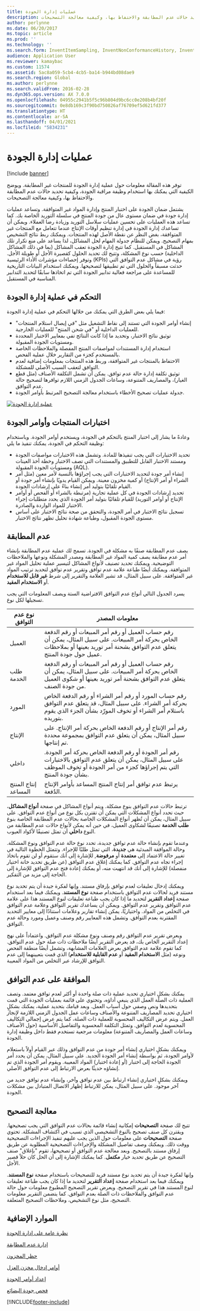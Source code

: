 ```yaml
---
title: عمليات إدارة الجودة
description: توفر هذه المقالة معلومات حول عملية إدارة الجودة للمنتجات غير المطابقة. ويوضح الكيفية التي يمكنك بها استخدام وظيفة مراقبة الجودة، وكيفية تحديد حالات عدم المطابقة والاحتفاظ بها، وكيفية معالجة التصحيحات.
author: perlynne
ms.date: 06/20/2017
ms.topic: article
ms.prod: ''
ms.technology: ''
ms.search.form: InventItemSampling, InventNonConformanceHistory, InventNonConformanceTable, InventQualityOrderLineResults, InventQualityOrderTable, InventTestCorrection, InventTestDiagnosticType, InventTestInstrument, InventTestReportSetup, InventTestTable
audience: Application User
ms.reviewer: kamaybac
ms.custom: 11574
ms.assetid: 5ac8a059-5cb4-4cb5-ba14-b944bd08dae9
ms.search.region: Global
ms.author: perlynne
ms.search.validFrom: 2016-02-28
ms.dyn365.ops.version: AX 7.0.0
ms.openlocfilehash: 04955c2941b5f5c96b804d9bc6cc0e208b4bf20f
ms.sourcegitcommit: 0e8db169c3f90bd750826af76709ef5d621fd377
ms.translationtype: HT
ms.contentlocale: ar-SA
ms.lasthandoff: 04/01/2021
ms.locfileid: "5834231"
---
```

# <a name="quality-management-processes"></a>عمليات إدارة الجودة

[!include [banner](../includes/banner.md)]

توفر هذه المقالة معلومات حول عملية إدارة الجودة للمنتجات غير المطابقة. ويوضح الكيفية التي يمكنك بها استخدام وظيفة مراقبة الجودة، وكيفية تحديد حالات عدم المطابقة والاحتفاظ بها، وكيفية معالجة التصحيحات.

يشتمل ضمان الجودة على اختبار المنتج وإدارة المواد غير المتوافقة. وتساعد عمليات إدارة جودة في ضمان مستوى عال من جودة المنتج في سلسلة التوريد الخاصة بك. كما تساعد هذه العمليات على تحسين عمليات سلاسل التوريد وزيادة رضا العملاء. ويمكن أن تساعدك إدارة الجودة في إدارة تنظيم أوقات الإنتاج عندما تتعامل مع المنتجات غير المتوافقة، بغض النظر عن نقطة الأصل لهذه المنتجات. ويمكنك ربط نتائج التشخيص بمهام التصحيح. ‏‫ويمكن للنظام جدولة المهام لحل المشاكل، لذا يساعد على منع تكرار تلك المشاكل في المستقبل. كما تتيح إدارة الجودة تعقب المشاكل (بما في ذلك المشاكل الداخلية) حسب نوع المشكلة، وتتيح لك تحديد الحلول كقصيرة الأجل أو طويلة الأجل.‬ وتوفر إحصاءات مؤشرات الأداء الرئيسية (KPIs) رؤية في مشاكل عدم التوافق التي حدثت مسبقاً والحلول التي تم تطبيقها لتصحيحها. ويمكنك استخدام البيانات التاريخية للمساعدة على مراجعة فعالية تدابير الجودة التي تم اتخاذها سابقًا لتحديد التدابير المناسبة في المستقبل.

## <a name="controlling-the-quality-management-process"></a>التحكم في عملية إدارة الجودة
فيما يلي بعض الطرق التي يمكنك من خلالها التحكم في عملية إدارة الجودة:

-   إنشاء أوامر الجودة التي تستند إلى نقاط التشغيل مثل "في إيصال استلام المنتجات" للعمليات الداخلية أو "في شحن المنتج" للعمليات الخارجية.
-   توثيق نتائج الاختبار، وتحديد ما إذا كانت النتائج تفي بمعايير الاختبار المحددة ومستويات الجودة المقبولة.
-   استخدام إدارة المستندات لمواصفات المنتج المفصلة والملاحظات الخاصة بالمستخدم كجزء من التقارير خلال عملية الفحص.
-   الاحتفاظ بالمنتجات غير المتوافقة، وربط هذه المنتجات بمعلومات إضافية لعدم التوافق لتعقب السبب الأصلي للمشكلة.
-   توثيق تكلفة إدارة حالة عدم توافق. يمكن أن تشمل التكلفة الأصناف (مثل قطع الغيار)، والمصاريف المتنوعة، وساعات الجدول الزمني اللازم توافرها لتصحيح حالة عدم التوافق.
-   جدولة عمليات تصحيح الأخطاء باستخدام معالجة التصحيح المرتبط بأوامر الجودة.

[![عملية إدارة الجودة](./media/quality-management-process-diagram.png)](./media/quality-management-process-diagram.png)  

## <a name="product-testing-and-quality-orders"></a>اختبارات المنتجات وأوامر الجودة
وعادةً ما يشار إلى اختبار المنتج بالتحكم في الجودة، ويستخدم أوامر الجودة. وباستخدام وظيفة التحكم في الجودة، يمكنك تنفيذ ما يلي:

-   تحديد الاختبارات التي يجب تنفيذها للمادة. وتشمل هذه الاختبارات مواصفات الجودة ومستند الاختبار القابل للتطبيق والمستندات التي تصف الاختبار وخطة أخذ العينات ومستويات الجودة المقبولة (AQL).
-   إنشاء أمر جودة لتحديد الاختبارات التي يجب إجراؤها بالنسبة لأمر معين (مثل أمر الشراء أو أمر الإنتاج) أو كمية مخزون معينة. ويمكن القيام يدويًا بإنشاء أمر جودة أو القيام تلقائيًا بتوليد أمر إنشاء بناءً على إرشادات الجودة.
-   تحديد إرشادات الجودة في كل عملية تجارية (مرتبطة بالشراء أو الفحص أو أوامر الإنتاج أو أوامر التوريد) للقيام تلقائيًا بتوليد أمر الجودة الذي يحدد متطلبات إجراء الاختبار للمواد الواردة والصادرة.
-   تسجيل نتائج الاختبار في أمر الجودة، والتحقق من صحة نتائج الاختبار على أساس مستوى الجودة المقبول، وطباعة شهادة تحليل تظهر نتائج الاختبار.

## <a name="nonconformance"></a>عدم المطابقة
يصف عدم المطابقة صنفًا به مشكلة في الجودة. تسمح لك عملية عدم المطابقة بإنشاء أمر عدم مطابقة يصف كمية المواد غير المطابقة ومصدر المشكلة ونوعها والملاحظات التوضيحية. ويمكنك تحديد تصنيف لأنواع المشاكل لتيسير عملية تحليل المواد غير المتوافقة. ويمكنك أيضًا طباعة علامة عدم توافق وتقرير عدم توافق لتحديد ترتيب المواد غير المتوافقة. على سبيل المثال، قد تشير العلامة والتقرير إلى شرط **غير قابل للاستخدام** أو **الاستخدام المقيد**.

يسرد الجدول التالي أنواع عدم التوافق الافتراضية الستة ويصف المعلومات التي يجب تسجيلها لكل نوع.

| نوع عدم التوافق   | معلومات المصدر                                                                                                                                                                                                                          |
|-----------------------|---------------------------------------------------------------------------------------------------------------------------------------------------------------------------------------------------------------------------------------------|
| العميل              | رقم حساب العميل أو رقم أمر المبيعات أو رقم الدفعة الخاص بحركة أمر المبيعات. على سبيل المثال، يمكن أن يتعلق عدم التوافق بشحنة أمر توريد بعينها أو بملاحظات عميل حول جودة المنتج.       |
| طلب الخدمة       | رقم حساب العميل أو رقم أمر المبيعات أو رقم الدفعة الخاص بحركة أمر المبيعات. على سبيل المثال، يمكن أن يتعلق عدم التوافق بشحنة أمر توريد بعينها أو شكوى العميل من جودة الصنف.     |
| المورِد                | رقم حساب المورد أو رقم أمر الشراء أو رقم الدفعة الخاص بحركة أمر الشراء. على سبيل المثال، قد يتعلق عدم التوافق باستلام أمر الشراء أو تخوف المورّد بشأن الجزء الذي يقوم بتوريده. |
| الإنتاج            | رقم أمر الإنتاج أو رقم الدفعة الخاص بحركة أمر الإنتاج. على سبيل المثال، يمكن أن يتعلق عدم التوافق بمجموعة محددة تم إنتاجها.                                                                      |
| داخلي              | رقم أمر الجودة أو رقم الدفعة الخاص بحركة أمر الجودة. على سبيل المثال، يمكن أن يتعلق عدم التوافق بالاختبارات التي يتم إجراؤها كجزء من أمر الجودة أو تخوف الموظف بشأن جودة المنتج.     |
| إنتاج المنتج المساعد | يرتبط عدم توافق أمر إنتاج المنتج المساعد بأوامر الإنتاج الدُفعة.                                                                                                                                                    |

ترتبط حالات عدم التوافق بنوع مشكلة. ويتم أنواع المشاكل في صفحة **أنواع المشاكل**، حيث تحدد أنواع المشكلات التي يمكن أن تقترن بكل نوع من أنواع عدم التوافق. على سبيل المثال، يمكن أن تُظهر أنواع المشكلات الخاصة بحالات عدم المطابقة الخاصة بنوع **طلب الخدمة** تصنيفًا لشكاوى العميل، في حين أنه يمكن لأنواع حالات عدم المطابقة من النوع **داخلي** أن تمثل تصنيفًا لأكواد العيوب.

وعندما تقوم بإنشاء حالة عدم توافق جديدة، تحدد نوع حالة عدم التوافق ونوع المشكلة. وحالة الموافقة المبدئية هي **جديدة**، التي تمثل طلبًا للإجراء. وتتمثل الخطوة التالية في تغيير حالة الاعتماد إلى **معتمدة** أو **مرفوضة**, للإشارة إلى أنك ستقوم أو لن تقوم باتخاذ إجراء تجاه عدم التوافق. كما يمكنك إغلاق عدم التوافق (عن طريق تحديد خانة اختيار منفصلة) للإشارة إلى أنك قد انتهيت منه، أو يمكنك إعادة فتح عدم التوافق للإشارة إلى الحاجة إلى مزيد من التفكير.

ويمكنك إدخال تعليقات لعدم توافق بإرفاق مستند. وإنها لفكرة جيدة أن يتم تحديد نوع مستند فريد لحالات عدم التوافق باستخدام صفحة **نوع المستند**. ويمكنك فيما بعد استخدام صفحة **إعداد التقرير** لتحديد ما إذا كان يجب طباعة تعليقات لنوع المستند هذا على علامة عدم التوافق وتقرير عدم التوافق. ويمكن أن يساعدك تقرير التوافق وعلامة عدم التوافق في التخلص من المواد. واختياريًا، يمكن إنشاء تقارير وعلامات استنادًا إلى معايير التحديد المقترنة بعدم التوافق. وتشمل هذه المعايير رقم وصنف وعميل ومورد وحالة عدم التوافق.

ويعرض تقرير عدم التوافق رقم وصنف ونوع مشكلة عدم التوافق. واعتماداً على نهج إعداد التقرير الخاص بك، قد يعرض التقرير أيضًا ملاحظات ذات صلة حول عدم التوافق. كما تقوم علامة عدم التوافق بعرض العلامات المشابهة، وتشمل أيضًا منطقة الفحص ونوعه (مثل **الاستخدام المقيد** أو **عدم القابلية للاستخدام**) الذي قمت بتعيينهما إلى عدم التوافق للإرشاد عبر التخلص من المواد المعيبة.

## <a name="approved-nonconformance"></a>الموافقة على عدم التوافق
يمكنك بشكلٍ اختياري تحديد عملية ذات صلة واحدة أو أكثر لعدم توافق معتمد. وتصف العملية ذات الصلة العمل الذي ينبغي أداؤه، وتحتوي على قائمة بعمليات الجودة التي قمت بتحديدها ونص وصفي حول أسباب العمل.‬ وبعد قيامك بتحديد عملية، يمكنك بشكلٍ اختياري تحديد المصاريف المتنوعة والأصناف وساعات عمل الجدول الزمني اللازمة لإنجاز العمل. ويتم عرض التكاليف المحسوبة للعملية ذات الصلة، كما يتم عرض إجمالي التكاليف المحسوبة لعدم التوافق. وتمثل التكلفة المحسوبة والتفاصيل الأساسية (حول الأصناف وساعات العمل والمصاريف المتنوعة) معلومات مرجعية تستخدم فقط داخل وظيفة إدارة الجودة.

ويمكنك بشكلٍ اختياري إنشاء أمر جودة من عدم التوافق وذلك عبر القيام أولاً باستعلام لأوامر الجودة، ثم بواسطة إنشاء أمر الجودة الجديد. على سبيل المثال، يمكن أن يحدد أمر الجودة الحاجة إلى اختبار (أو إعادة اختبار) المواد المعيبة. ويقوم أمر الجودة الذي تم إنشاؤه حديثًا بعرض الارتباط إلى عدم التوافق الأصلي.

ويمكنك بشكلٍ اختياري إنشاء ارتباط بين عدم توافق وآخر، وإنشاء عدم توافق جديد من آخر موجود. على سبيل المثال، يمكن للارتباط إظهار الاتصال المتبادل بين مشكلات الجودة.

## <a name="correction-handling"></a>معالجة التصحيح
تتيح لك صفحة **التصحيحات** إمكانية إنشاء قائمة بحالات عدم التوافق التي يجب تصحيحها. ويقترن كل صنف تصحيح بالنوع التشخيصي الذي تسبب في اكتشاف المشكلة. تحتوي صفحة **‬‏‫التصحيحات‬‏‫** على معلومات حول الذين يجب عليهم تنفيذ الإجراءات التصحيحية ووقت ذلك. ويمكنك وصف تفاصيل المشكلة والإجراءات التصحيحية المطلوبة عن طريق إرفاق مستند بالتصحيح.‬ وبعد معالجة عدم التوافق أو تصحيحها، تقوم "بإغلاق" صنف التصحيح عن طريق تحديد خيار **مكتمل**. كما يمكنك الإشارة إلى أن الحل كان حلاً قصير الأجل.

وإنها لفكرة جيدة أن يتم تحديد نوع مستند فريد للتصحيحات باستخدام صفحة **نوع المستند**. ويمكنك فيما بعد استخدام صفحة **إعداد التقرير** لتحديد ما إذا كان يجب طباعة تعليقات لنوع المستند هذا في تقرير التصحيح. ويعرض تقرير التصحيح المطبوع معلومات حول حالة عدم التوافق والملاحظات ذات الصلة بعدم التوافق. كما يتضمن التقرير معلومات التصحيح، مثل نوع التشخيص، وملاحظات التصحيح المتعلقة.

<a name="additional-resources"></a>الموارد الإضافية
--------

[نظرة عامة على إدارة الجودة](enable-quality-management.md)

[إدارة عدم المطابقة](enable-nonconformance-management.md)

[حظر المخزون](inventory-blocking.md)

[أوامر إدخال مخزن العزل](quarantine-orders.md)

[إعداد أوامر الجودة](tasks/set-up-quality-orders.md)

[فحص جودة البضائع](tasks/inspect-quality-goods.md)


[!INCLUDE[footer-include](../../includes/footer-banner.md)]